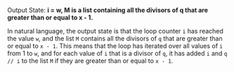 Output State: **i = w, M is a list containing all the divisors of q that are greater than or equal to x - 1.**

In natural language, the output state is that the loop counter `i` has reached the value `w`, and the list `M` contains all the divisors of `q` that are greater than or equal to `x - 1`. This means that the loop has iterated over all values of `i` from 1 to `w`, and for each value of `i` that is a divisor of `q`, it has added `i` and `q // i` to the list `M` if they are greater than or equal to `x - 1`.